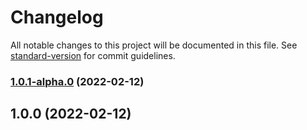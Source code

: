 # Changelog

All notable changes to this project will be documented in this file. See [standard-version](https://github.com/conventional-changelog/standard-version) for commit guidelines.

### [1.0.1-alpha.0](https://github.com/antoniomperez/aws-cdk-template/compare/v1.0.0...v1.0.1-alpha.0) (2022-02-12)

## 1.0.0 (2022-02-12)

